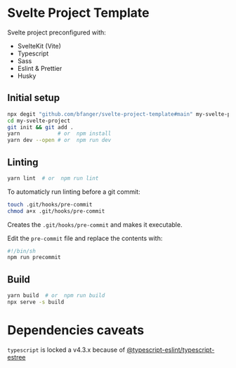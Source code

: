 # Svelte Project Template

Svelte project preconfigured with:

- SvelteKit (Vite)
- Typescript
- Sass
- Eslint & Prettier
- Husky

## Initial setup

```sh
npx degit "github.com/bfanger/svelte-project-template#main" my-svelte-project
cd my-svelte-project
git init && git add .
yarn            # or  npm install
yarn dev --open # or  npm run dev
```

## Linting

```sh
yarn lint  # or  npm run lint
```

To automaticly run linting before a git commit:

```sh
touch .git/hooks/pre-commit
chmod a+x .git/hooks/pre-commit
```

Creates the `.git/hooks/pre-commit` and makes it executable.

Edit the `pre-commit` file and replace the contents with:

```sh
#!/bin/sh
npm run precommit
```

## Build

```sh
yarn build  # or  npm run build
npx serve -s build
```

# Dependencies caveats

`typescript` is locked a v4.3.x because of [@typescript-eslint/typescript-estree](https://github.com/typescript-eslint/typescript-eslint/pull/3730)
